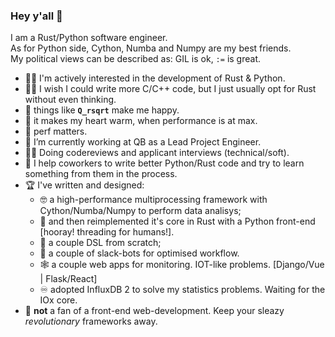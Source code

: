 ### Hey y'all 👋

I am a Rust/Python software engineer.    
As for Python side, Cython, Numba and Numpy are my best friends.    
My political views can be described as: GIL is ok, `:=` is great.

- 🦀🐍 I'm actively interested in the development of Rust & Python.
- 🧑‍💻 I wish I could write more C/C++ code, but I just usually opt for Rust without even thinking.
- 🤤 things like **`Q_rsqrt`** make me happy.
- 💖 it makes my heart warm, when performance is at max.
- :muscle: perf matters.
- 👷 I’m currently working at QB as a Lead Project Engineer.
- 👨‍🏫 Doing codereviews and applicant interviews (technical/soft).
- 🤝 I help coworkers to write better Python/Rust code and try to learn something from them in the process.
- 🏆 I've written and designed: 
  - 🤓 a high-performance multiprocessing framework with Cython/Numba/Numpy to perform data analisys;
  - 🦀 and then reimplemented it's core in Rust with a Python front-end [hooray! threading for humans!].
  - 🤟 a couple DSL from scratch;
  - 🤖 a couple of slack-bots for optimised workflow.
  - 🕸 a couple web apps for monitoring. IOT-like problems. [Django/Vue | Flask/React]
  - :infinity: adopted InfluxDB 2 to solve my statistics problems. Waiting for the IOx core.
- 🤢 **not** a fan of a front-end web-development. Keep your sleazy _revolutionary_ frameworks away.
